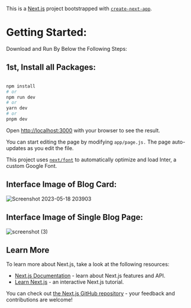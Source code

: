 This is a [Next.js](https://nextjs.org/) project bootstrapped with [`create-next-app`](https://github.com/vercel/next.js/tree/canary/packages/create-next-app).

# Getting Started:

Download and Run By Below the Following Steps:

## 1st, Install all Packages:

```bash

npm install
# or
npm run dev
# or
yarn dev
# or
pnpm dev
```

Open [http://localhost:3000](http://localhost:3000) with your browser to see the result.

You can start editing the page by modifying `app/page.js.` The page auto-updates as you edit the file.

This project uses [`next/font`](https://nextjs.org/docs/basic-features/font-optimization) to automatically optimize and load Inter, a custom Google Font.

## Interface Image of Blog Card:

![Screenshot 2023-05-18 203903](https://github.com/rohanmr/blog-layout-nextjs/assets/122428641/4d49d9be-3317-451c-bc0b-b33c2667ea2f)


## Interface Image of Single Blog Page:

![screenshot (3)](https://github.com/rohanmr/blog-layout-nextjs/assets/122428641/32eeef81-ce2c-4fda-bee8-4fef25acf9c0)

## Learn More

To learn more about Next.js, take a look at the following resources:

- [Next.js Documentation](https://nextjs.org/docs) - learn about Next.js features and API.
- [Learn Next.js](https://nextjs.org/learn) - an interactive Next.js tutorial.

You can check out [the Next.js GitHub repository](https://github.com/vercel/next.js/) - your feedback and contributions are welcome!


